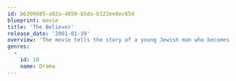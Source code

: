 ```yaml
---
id: b6309685-a82a-4850-b5da-b122ee8ec65d
blueprint: movie
title: 'The Believer'
release_date: '2001-01-19'
overview: 'The movie tells the story of a young Jewish man who becomes fiercely anti-Semitic.'
genres:
  -
    id: 18
    name: Drama
---
```


